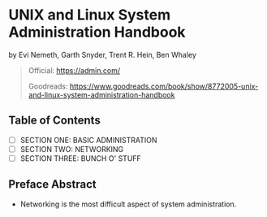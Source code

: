 # UNIX and Linux System Administration Handbook

by Evi Nemeth, Garth Snyder, Trent R. Hein, Ben Whaley

> Official: <https://admin.com/>
>
> Goodreads: <https://www.goodreads.com/book/show/8772005-unix-and-linux-system-administration-handbook>

## Table of Contents

- [ ] SECTION ONE: BASIC ADMINISTRATION
- [ ] SECTION TWO: NETWORKING
- [ ] SECTION THREE: BUNCH O' STUFF

## Preface Abstract

- Networking is the most difficult aspect of system administration.
